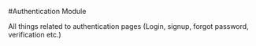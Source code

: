 #Authentication Module

All things related to authentication pages (Login, signup, forgot password, verification etc.)
